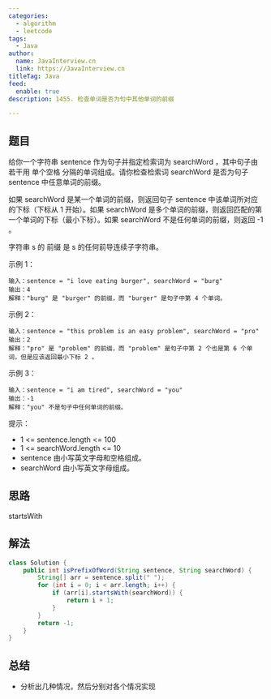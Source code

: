 ```yaml
---
categories:
  - algorithm
  - leetcode
tags:
  - Java
author: 
  name: JavaInterview.cn
  link: https://JavaInterview.cn
titleTag: Java
feed:
  enable: true
description: 1455. 检查单词是否为句中其他单词的前缀

---
```


## 题目

给你一个字符串 sentence 作为句子并指定检索词为 searchWord ，其中句子由若干用 单个空格 分隔的单词组成。请你检查检索词 searchWord 是否为句子 sentence 中任意单词的前缀。

如果 searchWord 是某一个单词的前缀，则返回句子 sentence 中该单词所对应的下标（下标从 1 开始）。如果 searchWord 是多个单词的前缀，则返回匹配的第一个单词的下标（最小下标）。如果 searchWord 不是任何单词的前缀，则返回 -1 。

字符串 s 的 前缀 是 s 的任何前导连续子字符串。



示例 1：

    输入：sentence = "i love eating burger", searchWord = "burg"
    输出：4
    解释："burg" 是 "burger" 的前缀，而 "burger" 是句子中第 4 个单词。
示例 2：

    输入：sentence = "this problem is an easy problem", searchWord = "pro"
    输出：2
    解释："pro" 是 "problem" 的前缀，而 "problem" 是句子中第 2 个也是第 6 个单词，但是应该返回最小下标 2 。
示例 3：

    输入：sentence = "i am tired", searchWord = "you"
    输出：-1
    解释："you" 不是句子中任何单词的前缀。



提示：

* 1 <= sentence.length <= 100
* 1 <= searchWord.length <= 10
* sentence 由小写英文字母和空格组成。
* searchWord 由小写英文字母组成。

## 思路

startsWith

## 解法
```java
class Solution {
    public int isPrefixOfWord(String sentence, String searchWord) {
        String[] arr = sentence.split(" ");
        for (int i = 0; i < arr.length; i++) {
            if (arr[i].startsWith(searchWord)) {
                return i + 1;
            }
        }
        return -1;
    }
}

```

## 总结

- 分析出几种情况，然后分别对各个情况实现 
